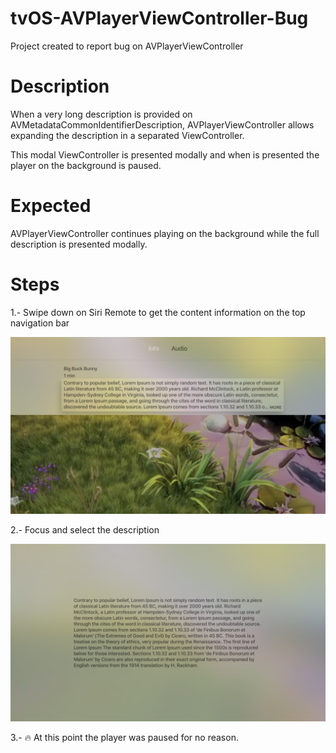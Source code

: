 # tvOS-AVPlayerViewController-Bug
Project created to report bug on AVPlayerViewController


# Description
When a very long description is provided on AVMetadataCommonIdentifierDescription, AVPlayerViewController allows expanding the description in a separated ViewController. 

This modal ViewController is presented modally and when is presented the player on the background is paused.

# Expected 
AVPlayerViewController continues playing on the background while the full description is presented modally.

# Steps

1.- Swipe down on Siri Remote to get the content information on the top navigation bar

![](metadata_info.png)

2.- Focus and select the description

![](metadata_description.png)

3.- 🔥 At this point the player was paused for no reason.
